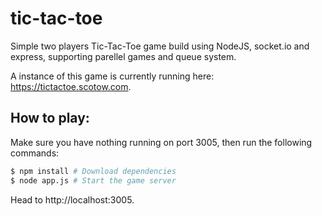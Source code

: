 # tic-tac-toe

Simple two players Tic-Tac-Toe game build using NodeJS, socket.io and express, supporting parellel games and queue system.

A instance of this game is currently running here: https://tictactoe.scotow.com.

## How to play:

Make sure you have nothing running on port 3005, then run the following commands:

```bash
$ npm install # Download dependencies
$ node app.js # Start the game server
```

Head to http://localhost:3005.
